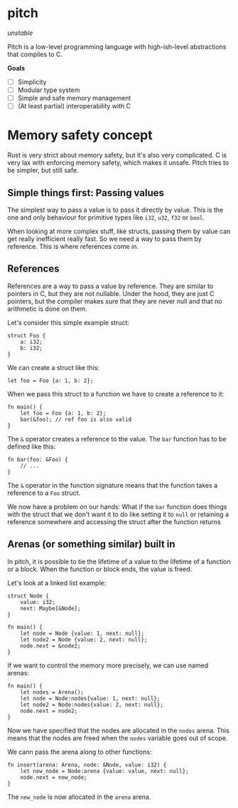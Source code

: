 # pitch

_unstable_

Pitch is a low-level programming language with high-ish-level abstractions that compiles to C.

**Goals**

- [ ] Simplicity
- [ ] Modular type system
- [ ] Simple and safe memory management
- [ ] (At least partial) interoperability with C

# Memory safety concept

Rust is very strict about memory safety, but it's also very complicated. C is very lax with enforcing memory safety, which makes it unsafe. Pitch tries to be simpler, but still safe.

## Simple things first: Passing values

The simplest way to pass a value is to pass it directly by value. This is the one and only behaviour for primitive types like `i32`, `u32`, `f32` or `bool`.

When looking at more complex stuff, like structs, passing them by value can get really inefficient really fast. So we need a way to pass them by reference. This is where references come in.

## References

References are a way to pass a value by reference. They are similar to pointers in C, but they are not nullable. Under the hood, they are just C pointers, but the compiler makes sure that they are never null and that no arithmetic is done on them.

Let's consider this simple example struct:

```
struct Foo {
    a: i32;
    b: i32;
}
```

We can create a struct like this:

```
let foo = Foo {a: 1, b: 2};
```

When we pass this struct to a function we have to create a reference to it:

```
fn main() {
    let foo = Foo {a: 1, b: 2};
    bar(&foo); // ref foo is also valid
}
```

The `&` operator creates a reference to the value. The `bar` function has to be defined like this:

```
fn bar(foo: &Foo) {
    // ...
}
```

The `&` operator in the function signature means that the function takes a reference to a `Foo` struct.

We now have a problem on our hands: What if the `bar` function does things with the struct that we don't want it to do like setting it to `null` or retaining a reference somewhere and accessing the struct after the function returns

## Arenas (or something similar) built in

In pitch, it is possible to tie the lifetime of a value to the lifetime of a function or a block. When the function or block ends, the value is freed.

Let's look at a linked list example:

```
struct Node {
    value: i32;
    next: Maybe[&Node];
}

fn main() {
    let node = Node {value: 1, next: null};
    let node2 = Node {value: 2, next: null};
    node.next = &node2;
}
```

If we want to control the memory more precisely, we can use named arenas:

```
fn main() {
    let nodes = Arena();
    let node = Node:nodes{value: 1, next: null};
    let node2 = Node:nodes{value: 2, next: null};
    node.next = node2;
}
```

Now we have specified that the nodes are allocated in the `nodes` arena. This means that the nodes are freed when the `nodes` variable goes out of scope.

We cann pass the arena along to other functions:

```
fn insert(arena: Arena, node: &Node, value: i32) {
    let new_node = Node:arena {value: value, next: null};
    node.next = new_node;
}
```

The `new_node` is now allocated in the `arena` arena.
